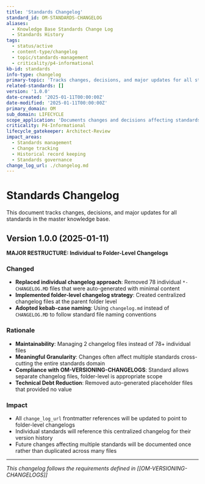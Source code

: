 ```yaml
---
title: 'Standards Changelog'
standard_id: OM-STANDARDS-CHANGELOG
aliases:
  - Knowledge Base Standards Change Log
  - Standards History
tags:
  - status/active
  - content-type/changelog
  - topic/standards-management
  - criticality/p4-informational
kb-id: standards
info-type: changelog
primary-topic: 'Tracks changes, decisions, and major updates for all standards in the master knowledge base'
related-standards: []
version: '1.0.0'
date-created: '2025-01-11T00:00:00Z'
date-modified: '2025-01-11T00:00:00Z'
primary_domain: OM
sub_domain: LIFECYCLE
scope_application: 'Documents changes and decisions affecting standards in master-knowledge-base/standards/ and its subdirectories'
criticality: P4-Informational
lifecycle_gatekeeper: Architect-Review
impact_areas:
  - Standards management
  - Change tracking
  - Historical record keeping
  - Standards governance
change_log_url: ./changelog.md
---
```


# Standards Changelog

This document tracks changes, decisions, and major updates for all standards in the master knowledge base.

## Version 1.0.0 (2025-01-11)

**MAJOR RESTRUCTURE: Individual to Folder-Level Changelogs**

### Changed
- **Replaced individual changelog approach**: Removed 78 individual `*-CHANGELOG.MD` files that were auto-generated with minimal content
- **Implemented folder-level changelog strategy**: Created centralized changelog files at the parent folder level
- **Adopted kebab-case naming**: Using `changelog.md` instead of `CHANGELOG.MD` to follow standard file naming conventions

### Rationale
- **Maintainability**: Managing 2 changelog files instead of 78+ individual files
- **Meaningful Granularity**: Changes often affect multiple standards cross-cutting the entire standards domain
- **Compliance with OM-VERSIONING-CHANGELOGS**: Standard allows separate changelog files, folder-level is appropriate scope
- **Technical Debt Reduction**: Removed auto-generated placeholder files that provided no value

### Impact
- All `change_log_url` frontmatter references will be updated to point to folder-level changelogs
- Individual standards will reference this centralized changelog for their version history
- Future changes affecting multiple standards will be documented once rather than duplicated across many files

---

*This changelog follows the requirements defined in [[OM-VERSIONING-CHANGELOGS]]* 